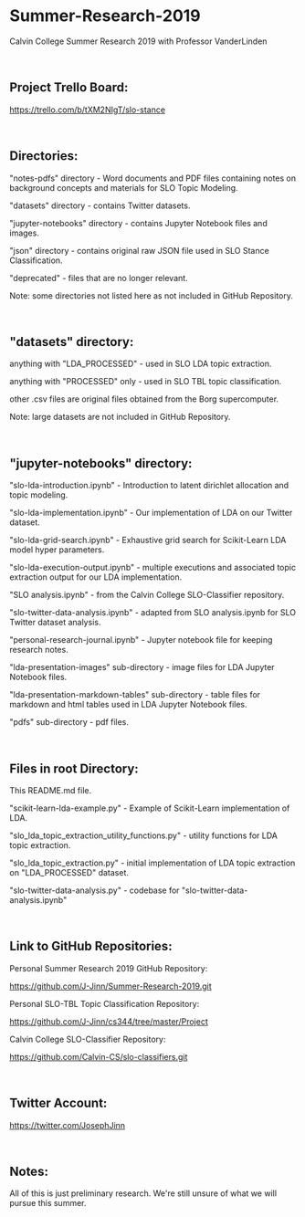 # Summer-Research-2019
Calvin College Summer Research 2019 with Professor VanderLinden

&nbsp;

## Project Trello Board:

https://trello.com/b/tXM2NIgT/slo-stance

&nbsp;

## Directories:

"notes-pdfs" directory - Word documents and PDF files containing notes on background concepts and materials for SLO Topic Modeling.

"datasets" directory - contains Twitter datasets.

"jupyter-notebooks" directory - contains Jupyter Notebook files and images.

"json" directory - contains original raw JSON file used in SLO Stance Classification.

"deprecated" - files that are no longer relevant.

Note: some directories not listed here as not included in GitHub Repository.

&nbsp;

## "datasets" directory:

anything with "LDA_PROCESSED" - used in SLO LDA topic extraction.

anything with "PROCESSED" only - used in SLO TBL topic classification.

other .csv files are original files obtained from the Borg supercomputer.

Note: large datasets are not included in GitHub Repository.

&nbsp;

## "jupyter-notebooks" directory:

"slo-lda-introduction.ipynb" - Introduction to latent dirichlet allocation and topic modeling.

"slo-lda-implementation.ipynb" - Our implementation of LDA on our Twitter dataset.

"slo-lda-grid-search.ipynb" - Exhaustive grid search for Scikit-Learn LDA model hyper parameters.

"slo-lda-execution-output.ipynb" - multiple executions and associated topic extraction output for our LDA implementation.

"SLO analysis.ipynb" - from the Calvin College SLO-Classifier repository.

"slo-twitter-data-analysis.ipynb" - adapted from SLO analysis.ipynb for SLO Twitter dataset analysis.

"personal-research-journal.ipynb" - Jupyter notebook file for keeping research notes.

"lda-presentation-images" sub-directory -  image files for LDA Jupyter Notebook files.

"lda-presentation-markdown-tables" sub-directory - table files for markdown and html tables used in LDA Jupyter Notebook files.

"pdfs" sub-directory - pdf files.

&nbsp;

## Files in root Directory:

This README.md file.

"scikit-learn-lda-example.py" - Example of Scikit-Learn implementation of LDA.

"slo_lda_topic_extraction_utility_functions.py" - utility functions for LDA topic extraction.

"slo_lda_topic_extraction.py" - initial implementation of LDA topic extraction on "LDA_PROCESSED" dataset.

"slo-twitter-data-analysis.py" - codebase for "slo-twitter-data-analysis.ipynb"

&nbsp;

## Link to GitHub Repositories:

Personal Summer Research 2019 GitHub Repository:

https://github.com/J-Jinn/Summer-Research-2019.git

Personal SLO-TBL Topic Classification Repository:

https://github.com/J-Jinn/cs344/tree/master/Project

Calvin College SLO-Classifier Repository:

https://github.com/Calvin-CS/slo-classifiers.git

&nbsp;

## Twitter Account:

https://twitter.com/JosephJinn

&nbsp;

## Notes:

All of this is just preliminary research.  We're still unsure of what we will pursue this summer.

&nbsp;